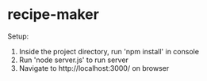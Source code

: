 # recipe-maker

Setup:

1. Inside the project directory, run 'npm install' in console
2. Run 'node server.js' to run server
3. Navigate to http://localhost:3000/ on browser
